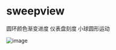 # sweepview
圆环颜色渐变进度 仪表盘刻度 小球圆形运动

![image](http://bxwej.img48.wal8.com/img48/419233_20140516000058/146303899748.png)

